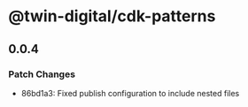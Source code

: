 # @twin-digital/cdk-patterns

## 0.0.4

### Patch Changes

- 86bd1a3: Fixed publish configuration to include nested files
